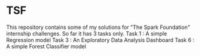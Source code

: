 # TSF
This repository contains some of my solutions for "The Spark Foundation" internship challenges.
So far it has 3 tasks only.
Task 1 : A simple Regression model
Task 3 : An Exploratory Data Analysis Dashboard
Task 6 : A simple Forest Classifier model